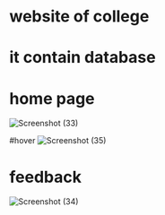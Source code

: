 # website of college
# it contain database

# home page
![Screenshot (33)](https://user-images.githubusercontent.com/101619527/218147106-5fbce646-9680-412d-815f-e4efda6ba7d0.png)


#hover
![Screenshot (35)](https://user-images.githubusercontent.com/101619527/218149334-beeac44a-b3a4-4a58-9a1f-c6c566ec10d8.png)

# feedback
![Screenshot (34)](https://user-images.githubusercontent.com/101619527/218149990-34b9ac2a-0aaf-46e9-97dc-6ed3789709c4.png)

